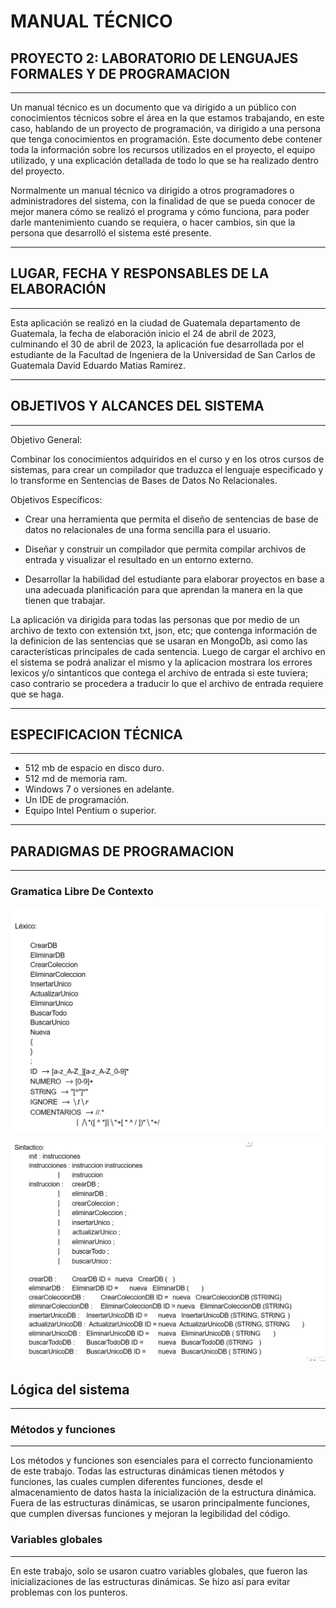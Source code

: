 #  MANUAL TÉCNICO 
## PROYECTO 2: LABORATORIO DE LENGUAJES FORMALES Y DE PROGRAMACION 

---
Un manual técnico es un documento que va dirigido a un público con 
conocimientos técnicos sobre el área en la que estamos trabajando, 
en este caso, hablando de un proyecto de programación, va dirigido 
a una persona que tenga conocimientos en programación. 
Este documento debe contener toda la información sobre los 
recursos utilizados en el proyecto, el equipo utilizado, y una 
explicación detallada de todo lo que se ha realizado dentro del 
proyecto. 

Normalmente un manual técnico va dirigido a otros programadores 
o administradores del sistema, con la finalidad de que se pueda 
conocer de mejor manera cómo se realizó el programa y cómo 
funciona, para poder darle mantenimiento cuando se requiera, o 
hacer cambios, sin que la persona que desarrolló el sistema esté 
presente.


---
## LUGAR, FECHA Y RESPONSABLES DE LA ELABORACIÓN
---
Esta aplicación se realizó en la ciudad de Guatemala departamento 
de Guatemala, la fecha de elaboración inicio el 24 de abril de 2023, 
culminando el 30 de abril de 2023, la aplicación fue desarrollada 
por el estudiante de la Facultad de Ingeniera de la Universidad de San 
Carlos de Guatemala David Eduardo Matias Ramirez.

---
## OBJETIVOS Y ALCANCES DEL SISTEMA

---
Objetivo General: 

Combinar los conocimientos adquiridos en el curso y en los otros cursos de sistemas, para crear un compilador que traduzca el lenguaje especificado y lo transforme en Sentencias de Bases de Datos No Relacionales.

Objetivos Específicos:

- Crear una herramienta que permita el diseño de sentencias de base de datos no relacionales de una forma sencilla para el usuario. 

- Diseñar y construir un compilador que permita compilar archivos de entrada y visualizar el resultado en un entorno externo. 

- Desarrollar la habilidad del estudiante para elaborar proyectos en base a una adecuada planificación para que aprendan la manera en la que tienen que trabajar. 


La aplicación va dirigida para todas las personas que por medio de un 
archivo de texto con extensión txt, json, etc; que contenga 
información de la definicion de las sentencias que se usaran en MongoDb, asi como las características principales de cada sentencia. Luego de cargar el archivo en el sistema se podrá analizar el mismo y la aplicacion mostrara los errores lexicos y/o sintanticos que contega el archivo de entrada si este tuviera; caso contrario se procedera a traducir lo que el archivo de entrada requiere que se haga. 



---
## ESPECIFICACION TÉCNICA 

---

- 512 mb de espacio en disco duro.
- 512 md de memoria ram.
- Windows 7 o versiones en adelante. 
- Un IDE de programación.
- Equipo Intel Pentium o superior. 


---
## PARADIGMAS DE PROGRAMACION
---

### Gramatica Libre De Contexto


![](Gra1.png)

![](Gra2.png)
## Lógica del sistema

---

### Métodos y funciones

---

Los métodos y funciones son esenciales para el correcto funcionamiento de este trabajo. Todas las estructuras dinámicas
tienen métodos y funciones, las cuales cumplen diferentes funciones, desde el almacenamiento de datos hasta la
inicialización de la estructura dinámica. Fuera de las estructuras dinámicas, se usaron principalmente funciones, que
cumplen diversas funciones y mejoran la legibilidad del código.

### Variables globales

---

En este trabajo, solo se usaron cuatro variables globales, que fueron las inicializaciones de las estructuras dinámicas.
Se hizo así para evitar problemas con los punteros.
